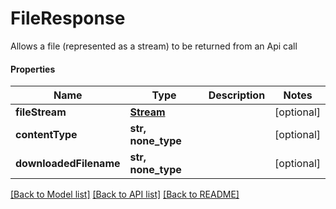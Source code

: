 # FileResponse

Allows a file (represented as a stream) to be returned from an Api call

#### Properties
Name | Type | Description | Notes
------------ | ------------- | ------------- | -------------
**fileStream** | [**Stream**](Stream.md) |  | [optional] 
**contentType** | **str, none_type** |  | [optional] 
**downloadedFilename** | **str, none_type** |  | [optional] 

[[Back to Model list]](../README.md#documentation-for-models) [[Back to API list]](../README.md#documentation-for-api-endpoints) [[Back to README]](../README.md)


